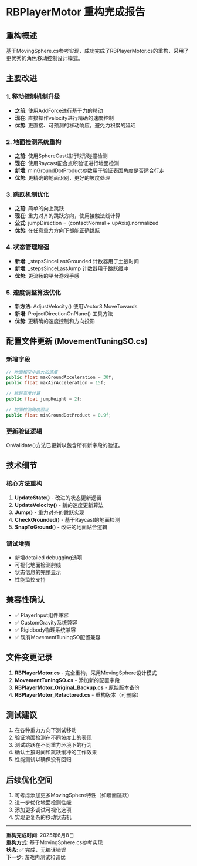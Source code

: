 # RBPlayerMotor 重构完成报告

## 重构概述
基于MovingSphere.cs参考实现，成功完成了RBPlayerMotor.cs的重构，采用了更优秀的角色移动控制设计模式。

## 主要改进

### 1. 移动控制机制升级
- **之前**: 使用AddForce进行基于力的移动
- **现在**: 直接操作velocity进行精确的速度控制
- **优势**: 更直接、可预测的移动响应，避免力积累的延迟

### 2. 地面检测系统重构
- **之前**: 使用SphereCast进行球形碰撞检测
- **现在**: 使用Raycast配合点积验证进行地面检测
- **新增**: minGroundDotProduct参数用于验证表面角度是否适合行走
- **优势**: 更精确的地面识别，更好的坡度处理

### 3. 跳跃机制优化
- **之前**: 简单的向上跳跃
- **现在**: 重力对齐的跳跃方向，使用接触法线计算
- **公式**: jumpDirection = (contactNormal + upAxis).normalized
- **优势**: 在任意重力方向下都能正确跳跃

### 4. 状态管理增强
- **新增**: _stepsSinceLastGrounded 计数器用于土狼时间
- **新增**: _stepsSinceLastJump 计数器用于跳跃缓冲
- **优势**: 更流畅的平台游戏手感

### 5. 速度调整算法优化
- **新方法**: AdjustVelocity() 使用Vector3.MoveTowards
- **新增**: ProjectDirectionOnPlane() 工具方法
- **优势**: 更精确的速度控制和方向投影

## 配置文件更新 (MovementTuningSO.cs)

### 新增字段
```csharp
// 地面和空中最大加速度
public float maxGroundAcceleration = 30f;
public float maxAirAcceleration = 15f;

// 跳跃高度计算
public float jumpHeight = 2f;

// 地面检测角度验证
public float minGroundDotProduct = 0.9f;
```

### 更新验证逻辑
OnValidate()方法已更新以包含所有新字段的验证。

## 技术细节

### 核心方法重构
1. **UpdateState()** - 改进的状态更新逻辑
2. **UpdateVelocity()** - 新的速度更新算法
3. **Jump()** - 重力对齐的跳跃实现
4. **CheckGrounded()** - 基于Raycast的地面检测
5. **SnapToGround()** - 改进的地面贴合逻辑

### 调试增强
- 新增detailed debugging选项
- 可视化地面检测射线
- 状态信息的完整显示
- 性能监控支持

## 兼容性确认
- ✅ PlayerInput组件兼容
- ✅ CustomGravity系统兼容
- ✅ Rigidbody物理系统兼容
- ✅ 现有MovementTuningSO配置兼容

## 文件变更记录
1. **RBPlayerMotor.cs** - 完全重构，采用MovingSphere设计模式
2. **MovementTuningSO.cs** - 添加新的配置字段
3. **RBPlayerMotor_Original_Backup.cs** - 原始版本备份
4. **RBPlayerMotor_Refactored.cs** - 重构版本（可删除）

## 测试建议
1. 在各种重力方向下测试移动
2. 验证地面检测在不同坡度上的表现
3. 测试跳跃在不同重力环境下的行为
4. 确认土狼时间和跳跃缓冲的工作效果
5. 性能测试以确保没有回归

## 后续优化空间
1. 可考虑添加更多MovingSphere特性（如墙面跳跃）
2. 进一步优化地面检测性能
3. 添加更多调试可视化选项
4. 实现更复杂的移动状态机

---
**重构完成时间**: 2025年6月8日  
**重构方式**: 基于MovingSphere.cs参考实现  
**状态**: ✅ 完成，无编译错误  
**下一步**: 游戏内测试和调优
